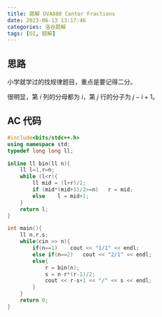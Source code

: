 ```yaml
---
title: 题解 UVA880 Cantor Fractions
date: 2023-06-13 13:17:46
categories: 洛谷题解
tags: [OI, 题解]
---
```

## 思路

小学就学过的找规律题目，重点是要记得二分。

很明显，第 $i$ 列的分母都为 $i$，第 $j$ 行的分子为 $j-i+1$。

## AC 代码

```cpp
#include<bits/stdc++.h>
using namespace std;
typedef long long ll;

inline ll bin(ll n){
	ll l=1,r=n;
	while (l<r){
		ll mid = (l+r)/2;
		if (mid*(mid+1)/2>=n)	r = mid;
		else	l = mid+1;
	}
	return l;
}

int main(){
    ll n,r,s;
    while(cin >> n){
        if(n==1)	cout << "1/1" << endl;
		else if(n==2)	cout << "2/1" << endl;
		else{
		    r = bin(n);
		    s = n-r*(r-1)/2;
		    cout << r-s+1 << "/" << s << endl;
		}
    }
    return 0;
}
```